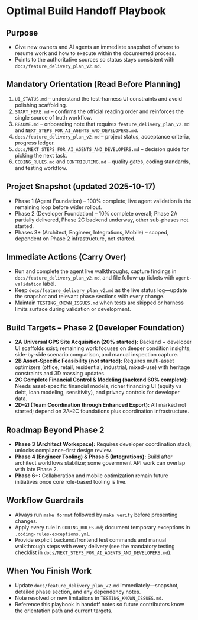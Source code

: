 # Optimal Build Handoff Playbook

## Purpose
- Give new owners and AI agents an immediate snapshot of where to resume work and how to execute within the documented process.
- Points to the authoritative sources so status stays consistent with `docs/feature_delivery_plan_v2.md`.

## Mandatory Orientation (Read Before Planning)
1. `UI_STATUS.md` – understand the test-harness UI constraints and avoid polishing scaffolding.
2. `START_HERE.md` – confirms the official reading order and reinforces the single source of truth workflow.
3. `README.md` – onboarding note that requires `feature_delivery_plan_v2.md` and `NEXT_STEPS_FOR_AI_AGENTS_AND_DEVELOPERS.md`.
4. `docs/feature_delivery_plan_v2.md` – project status, acceptance criteria, progress ledger.
5. `docs/NEXT_STEPS_FOR_AI_AGENTS_AND_DEVELOPERS.md` – decision guide for picking the next task.
6. `CODING_RULES.md` and `CONTRIBUTING.md` – quality gates, coding standards, and testing workflow.

## Project Snapshot (updated 2025-10-17)
- Phase 1 (Agent Foundation) – 100% complete; live agent validation is the remaining loop before wider rollout.
- Phase 2 (Developer Foundation) – 10% complete overall; Phase 2A partially delivered, Phase 2C backend underway, other sub-phases not started.
- Phases 3+ (Architect, Engineer, Integrations, Mobile) – scoped, dependent on Phase 2 infrastructure, not started.

## Immediate Actions (Carry Over)
- Run and complete the agent live walkthroughs, capture findings in `docs/feature_delivery_plan_v2.md`, and file follow-up tickets with `agent-validation` label.
- Keep `docs/feature_delivery_plan_v2.md` as the live status log—update the snapshot and relevant phase sections with every change.
- Maintain `TESTING_KNOWN_ISSUES.md` when tests are skipped or harness limits surface during validation or development.

## Build Targets – Phase 2 (Developer Foundation)
- **2A Universal GPS Site Acquisition (20% started):** Backend + developer UI scaffolds exist; remaining work focuses on deeper condition insights, side-by-side scenario comparison, and manual inspection capture.
- **2B Asset-Specific Feasibility (not started):** Requires multi-asset optimizers (office, retail, residential, industrial, mixed-use) with heritage constraints and 3D massing updates.
- **2C Complete Financial Control & Modeling (backend 60% complete):** Needs asset-specific financial models, richer financing UI (equity vs debt, loan modeling, sensitivity), and privacy controls for developer data.
- **2D–2I (Team Coordination through Enhanced Export):** All marked not started; depend on 2A–2C foundations plus coordination infrastructure.

## Roadmap Beyond Phase 2
- **Phase 3 (Architect Workspace):** Requires developer coordination stack; unlocks compliance-first design review.
- **Phase 4 (Engineer Tooling) & Phase 5 (Integrations):** Build after architect workflows stabilize; some government API work can overlap with late Phase 2.
- **Phase 6+:** Collaboration and mobile optimization remain future initiatives once core role-based tooling is live.

## Workflow Guardrails
- Always run `make format` followed by `make verify` before presenting changes.
- Apply every rule in `CODING_RULES.md`; document temporary exceptions in `.coding-rules-exceptions.yml`.
- Provide explicit backend/frontend test commands and manual walkthrough steps with every delivery (see the mandatory testing checklist in `docs/NEXT_STEPS_FOR_AI_AGENTS_AND_DEVELOPERS.md`).

## When You Finish Work
- Update `docs/feature_delivery_plan_v2.md` immediately—snapshot, detailed phase section, and any dependency notes.
- Note resolved or new limitations in `TESTING_KNOWN_ISSUES.md`.
- Reference this playbook in handoff notes so future contributors know the orientation path and current targets.
